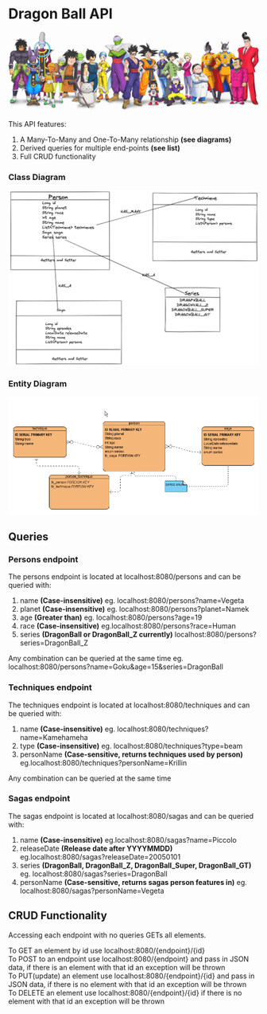 # Dragon Ball API
[//]: # (<img src="images/dragonBallLogo.png">)
<img src="images/dragonBallSuperCast.jpeg">

This API features:
1. A Many-To-Many and One-To-Many relationship **(see diagrams)**
2. Derived queries for multiple end-points **(see list)**
3. Full CRUD functionality

### Class Diagram
<img src="images/classDiagramV2.png">

### Entity Diagram
<img src="images/entityDiagramV2.png">

## Queries

### Persons endpoint

The persons endpoint is located at localhost:8080/persons and can be queried with:

1. name **(Case-insensitive)** eg. localhost:8080/persons?name=Vegeta
2. planet **(Case-insensitive)** eg. localhost:8080/persons?planet=Namek
3. age **(Greater than)** eg. localhost:8080/persons?age=19
4. race **(Case-insensitive)** eg.localhost:8080/persons?race=Human
5. series **(DragonBall or DragonBall_Z currently)** localhost:8080/persons?series=DragonBall_Z

Any combination can be queried at the same time eg. localhost:8080/persons?name=Goku&age=15&series=DragonBall

### Techniques endpoint

The techniques endpoint is located at localhost:8080/techniques and can be queried with:

1. name **(Case-insensitive)** eg. localhost:8080/techniques?name=Kamehameha
2. type **(Case-insensitive)** eg. localhost:8080/techniques?type=beam
3. personName **(Case-sensitive, returns techniques used by person)** eg.localhost:8080/techniques?personName=Krillin

Any combination can be queried at the same time

### Sagas endpoint

The sagas endpoint is located at localhost:8080/sagas and can be queried with:

1. name **(Case-insensitive)** eg.localhost:8080/sagas?name=Piccolo
2. releaseDate **(Release date after YYYYMMDD)** eg.localhost:8080/sagas?releaseDate=20050101
3. series **(DragonBall, DragonBall_Z, DragonBall_Super, DragonBall_GT)** eg. localhost:8080/sagas?series=DragonBall
4. personName **(Case-sensitive, returns sagas person features in)** eg. localhost:8080/sagas?personName=Vegeta

## CRUD Functionality

Accessing each endpoint with no queries GETs all elements. <br>

To GET an element by id use localhost:8080/{endpoint}/{id} <br>
To POST to an endpoint use localhost:8080/{endpoint} and pass in JSON data, if there is an element with that id an exception will be thrown<br>
To PUT(update) an element use localhost:8080/{endpoint}/{id} and pass in JSON data, if there is no element with that id an exception will be thrown<br>
To DELETE an element use localhost:8080/{endpoint}/{id} if there is no element with that id an exception will be thrown<br>